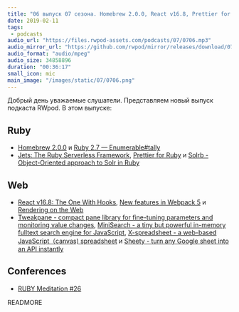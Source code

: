```yaml
---
title: "06 выпуск 07 сезона. Homebrew 2.0.0, React v16.8, Prettier for Ruby, Jets, Tweakpane, MiniSearch, X-spreadsheet и прочее"
date: 2019-02-11
tags:
 - podcasts
audio_url: "https://files.rwpod-assets.com/podcasts/07/0706.mp3"
audio_mirror_url: "https://github.com/rwpod/mirror/releases/download/07.06/0706.mp3"
audio_format: "audio/mpeg"
audio_size: 34858896
duration: "00:36:17"
small_icon: mic
main_image: "/images/static/07/0706.png"
---
```


Добрый день уважаемые слушатели. Представляем новый выпуск подкаста RWpod. В этом выпуске:

## Ruby

 - [Homebrew 2.0.0](https://brew.sh/2019/02/02/homebrew-2.0.0/) и [Ruby 2.7 — Enumerable#tally](https://medium.com/@baweaver/ruby-2-7-enumerable-tally-a706a5fb11ea)
 - [Jets: The Ruby Serverless Framework](http://rubyonjets.com/), [Prettier for Ruby](https://github.com/prettier/plugin-ruby) и [Solrb - Object-Oriented approach to Solr in Ruby](https://github.com/machinio/solrb)

## Web

 - [React v16.8: The One With Hooks](https://reactjs.org/blog/2019/02/06/react-v16.8.0.html), [New features in Webpack 5](https://blog.logrocket.com/new-features-in-webpack-5-2559755adf5e) и [Rendering on the Web](https://developers.google.com/web/updates/2019/02/rendering-on-the-web)
 - [Tweakpane - compact pane library for fine-tuning parameters and monitoring value changes](https://cocopon.github.io/tweakpane/), [MiniSearch - a tiny but powerful in-memory fulltext search engine for JavaScript](https://lucaong.github.io/minisearch/), [X-spreadsheet - a web-based JavaScript（canvas) spreadsheet](https://github.com/myliang/x-spreadsheet) и [Sheety - turn any Google sheet into an API instantly](https://sheety.co/)

## Conferences

 - [RUBY Meditation #26](http://www.rubymeditation.com/)


READMORE
